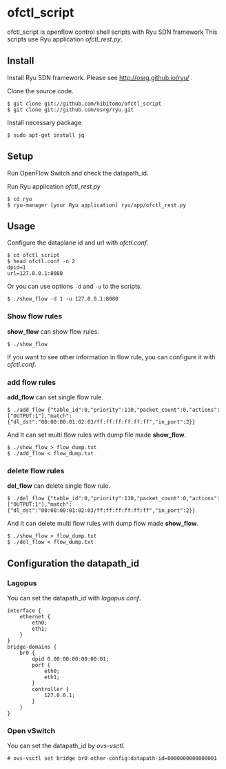 ofctl_script
============
ofctl_script is openflow control shell scripts with Ryu SDN framework
This scripts use Ryu application *ofctl_rest.py*.

Install
-------
Install Ryu SDN framework. Please see http://osrg.github.io/ryu/ .

Clone the source code.

	$ git clone git://github.com/hibitomo/ofctl_script
	$ git clone git://github.com/osrg/ryu.git

Install necessary package

	$ sudo apt-get install jq


Setup
-----
Run OpenFlow Switch and check the datapath_id.

Run Ryu application *ofctl_rest.py*

	$ cd ryu
	$ ryu-manager [your Ryu application] ryu/app/ofctl_rest.py


Usage
-----
Configure the dataplane id and url with *ofctl.conf*.
```
$ cd ofctl_script
$ head ofctl.conf -n 2
dpid=1
url=127.0.0.1:8080
```

Or you can use options `-d` and `-u` to the scripts.
```
$ ./show_flow -d 1 -u 127.0.0.1:8080
```

### Show flow rules
**show_flow** can show flow rules.
```
$ ./show_flow
```
If you want to see other information in flow rule, you can configure it with *ofctl.conf*.


### add flow rules
**add_flow** can set single flow rule.
```
$ ./add_flow {"table_id":0,"priority":110,"packet_count":0,"actions":["OUTPUT:1"],"match":{"dl_dst":"00:00:00:01:02:03/ff:ff:ff:ff:ff:ff","in_port":2}}
```

And It can set multi flow rules with dump file made **show_flow**.
```
$ ./show_flow > flow_dump.txt
$ ./add_flow < flow_dump.txt
```

### delete flow rules
**del_flow** can delete single flow rule.
```
$ ./del_flow {"table_id":0,"priority":110,"packet_count":0,"actions":["OUTPUT:1"],"match":{"dl_dst":"00:00:00:01:02:03/ff:ff:ff:ff:ff:ff","in_port":2}}
```

And It can delete multi flow rules with dump flow made **show_flow**.
```
$ ./show_flow > flow_dump.txt
$ ./del_flow < flow_dump.txt
```

Configuration the datapath_id
----------------------------
### Lagopus
You can set the datapath_id with *lagopus.conf*.

```
interface {
    ethernet {
        eth0;
        eth1;
    }
}
bridge-domains {
    br0 {
        dpid 0.00:00:00:00:00:01;
        port {
            eth0;
            eth1;
        }
        controller {
            127.0.0.1;
        }
    }
}
```

### Open vSwitch
You can set the datapath_id by *ovs-vsctl*.

```
# ovs-vsctl set bridge br0 other-config:datapath-id=0000000000000001
```
